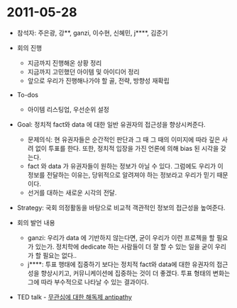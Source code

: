 # 2011-05-28

- 참석자: 주은광, 강**, ganzi, 이수현, 신혜민, j****, 김준기
- 회의 진행
    - 지금까지 진행해온 상황 정리
    - 지금까지 고민했던 아이템 및 아이디어 정리
    - 앞으로 우리가 진행해나가야 할 골, 전략, 방향성 재확립
- To-dos
    - 아이템 리스팅업, 우선순위 설정

- Goal: 정치적 fact와 data 에 대한 일반 유권자의 접근성을 향상시켜준다.
    - 문제의식: 현 유권자들은 순간적인 판단과 그 때 그 때의 이미지에 따라 깊은 사려 없이 투표를 한다. 또한, 정치적 입장을 가진 언론에 의해 bias 된 시각을 갖는다.
    - fact 와 data 가 유권자들이 원하는 정보가 아닐 수 있다. 그럼에도 우리가 이 정보를 전달하는 이유는, 당위적으로 알려져야 하는 정보라고 우리가 믿기 때문이다.
    - 선거를 대하는 새로운 시각의 전달.
- Strategy: 국회 의정활동을 바탕으로 비교적 객관적인 정보의 접근성을 높여준다.

* 회의 발언 내용
    - ganzi: 우리가 data 에 기반하지 않는다면, 굳이 우리가 이런 프로젝을 할 필요가 있는가. 정치학에 dedicate 하는 사람들이 더 잘 할 수 있는 일을 굳이 우리가 할 필요는 없다..
    - j****: 투표 행태에 집중하기 보다는 정치적 fact와 data에 대한 유권자의 접근성을 향상시키고, 커뮤니케이션에 집중하는 것이 더 좋겠다. 투표 형태의 변화는 그에 따라 부수적으로 나타날 수 있는 결과이다.

* TED talk - [무관심에 대한 해독제 antipathy](https://www.ted.com/talks/dave_meslin_the_antidote_to_apathy?language=ko)
